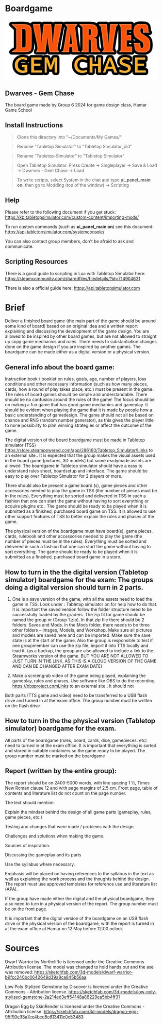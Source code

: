 # Boardgame

![Dwarves - Gem Chase logo](Art/logo.png)

## Dwarves - Gem Chase

The board game made by Group 6 2024 for game design class, Hamar Game School

## Install Instructions

> Clone this directory into "~/Documents/My Games/"

> Rename "Tabletop Simulator" to "Tabletop Simulator_old"

> Rename "Tabletop-Simulator" to "Tabletop Simulator"

> Open Tabletop Simulator. Press Create -> Singleplayer -> Save & Load -> Dwarves - Gem Chase -> Load

> To write scripts, select System in the chat and type **ui_panel_main on**, then go to Modding (top of the window) -> Scripting

## Help

Please refer to the following document if you get stuck: https://kb.tabletopsimulator.com/custom-content/importing-mods/

To run custom commands (such as **ui_panel_main on**) see this document: https://api.tabletopsimulator.com/systemconsole/ 

You can also contact group members, don't be afraid to ask and communicate.

## Scripting Resources

There is a good guide to scripting in Lua with Tabletop Simulator here: https://steamcommunity.com/sharedfiles/filedetails/?id=714904631

There is also a official guide here: https://api.tabletopsimulator.com

# Brief

Deliver a finished board game (the main part of the game should be around some kind of board) based on an original idea and a written report explaining and discussing the development of the game design. You are allowed to be inspired by other board games, but are not allowed to straight up copy game mechanics and rules. There needs to substantiation changes done on the game design if you are inspired by another games. The boardgame can be made either as a digital version or a physical version. 

## General info about the board game:

Instruction book / booklet on rules, goals, age, number of players, loss conditions and other necessary information (such as how many pieces, cards, how a round of play takes place, etc.) must be present in the game. The rules of board games should be simple and understandable. There should be no confusion around the rules of the game!  The focus should be on making a fun game that has good game mechanics and gameplay. It should be evident when playing the game that it is made by people how a basic understanding of gamedesign. The game should not all be based on chance and RNG (random number generator), as this gives the player little to none possibility to plan winning strategies or affect the outcome of the game. 

The digital version of the board boardgame must be made in Tabletop simulator (TSS) https://store.steampowered.com/app/286160/Tabletop_Simulator/Links to an external site.. It is expected that the group makes the visual assets used in the board game (pictures, 3D models) but some readymade assets are allowed. The boardgame in Tabletop simulator should have a easy to understand rules sheet, boardsetup and interface. The game should be easy to play over Tabletop Simulator for 2 players or more.   

There should also be present a game board (s), game pieces and other accessories needed to play the game in TSS (the number of pieces must be in the rules). Everything must be sorted and delivered in TSS in such a fashion that one can start the game without having to sort everything or acquire plugins etc.. The game should be ready to be played when it is submitted as a finished, purchased board game on TSS. It is allowed to use other support features of TSS to better explain the rules and phases of the game.

The physical version of the boardgame must have board(s), game pieces, cards, rulebook and other accessories needed to play the game (the number of pieces must be in the rules). Everything must be sorted and delivered  in such a fashion that one can start the game without having to sort everything. The game should be ready to be played when it is submitted as a finished, purchased board game in a store. 

## How to turn in the the digital version (Tabletop simulator) boardgame for the exam: The groups doing a digital version should turn in 2 parts.

1. One is a save version of the game, with all the assets need to load the game in TSS. Look under : Tabletop simulator on for help how to do that. It is important the saved version follow the folder structure need to be successfully loaded by the graders. The zip fil for game should be named the group nr (Group 1.zip). In that zip file there should be 2 folders: Saves and Mods. In  the Mods folder, there needs to be three other folders – Images, Models, and Workshop. Make sure all pictures and models are saved here and can be imported. Make sure the save state is at the start of the game. Also the group is responsible to test if one groupmember can use the zip file, import it into TTS locally and load it. (as a backup, the group are also allowed to include a link to the Steamworks version of the game. BUT YOU ARE NOT ALLOWED TO JUST TURN IN THE LINK, AS THIS IS A CLOUD VERSION OF THE GAME AND CAN BE CHANGED AFTER EXAM DATE) 

2. Make a screengrab video of the game being played, explaining the gameplay, rules and phases. Use software like OBS to do the recording https://obsproject.comLinks to an external site.. It should not  

Both parts (TTS game and video) need to be transferred to a USB flash drive and turned in at the exam office. The group number must be written on the flash drive

## How to turn in the the physical version (Tabletop simulator) boardgame for the exam.

All parts of the boardgame (rules, board, cards, dice, gamepieces. etc) need to turned in at the exam office. It is important that everything is sorted and stored in suitable containers so the game ready to be played. The group number must be marked on the boardgame

## Report (written by the entire group):

The report should be on 2400-5000 words, with line spacing 1 ½, Times New Roman clause 12 and with page margins of 2.5 cm. Front page, table of contents and literature list do not count on the page number.


The text should mention:

Explain the mindset behind the design of all game parts (gameplay, rules, game pieces, etc.)

Testing and changes that were made / problems with the design.

Challenges and solutions when making the game.

Sources of inspiration.

Discussing the gameplay and its parts

Use the syllabus where necessary.

Emphasis will be placed on having references to the syllabus in the text as well as explaining the work process and the thoughts behind the design. The report must use approved templates for reference use and literature list (APA).

If the group have made either the digital and the physical boardgame, they also need to turn in a physical version of the report. The group number must be on the front page. 

It is important that the digital version of the boardgame on an USB flash drive or the physical version of the boardgame, with the report is turned in at the exam office at Hamar on 12 May before 12:00 oclock 



# Sources

Dwarf Warrior
by Northcliffe is licensed under the Creative Commons - Attribution license. The model was changed to hold hands out and the axe was removed: https://sketchfab.com/3d-models/dwarf-warrior-b9fcc240bc0642649d39a8ca845b56aa

Low Poly Stylized Gemstone
by Discover is licensed under the Creative Commons - Attribution license. https://sketchfab.com/3d-models/low-poly-stylized-gemstone-2a214ed3eff54148a86229ea5bb4ff31

Dragon Egg
by SkinRender is licensed under the Creative Commons - Attribution license. https://sketchfab.com/3d-models/dragon-egg-95f90e93a7cc4bce8e813411e0c53483
